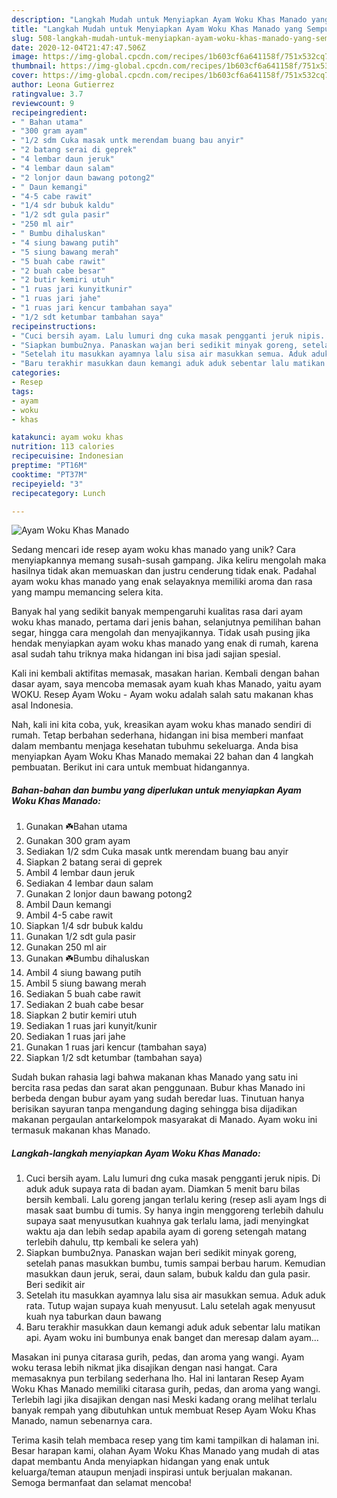 ```yaml
---
description: "Langkah Mudah untuk Menyiapkan Ayam Woku Khas Manado yang Sempurna"
title: "Langkah Mudah untuk Menyiapkan Ayam Woku Khas Manado yang Sempurna"
slug: 508-langkah-mudah-untuk-menyiapkan-ayam-woku-khas-manado-yang-sempurna
date: 2020-12-04T21:47:47.506Z
image: https://img-global.cpcdn.com/recipes/1b603cf6a641158f/751x532cq70/ayam-woku-khas-manado-foto-resep-utama.jpg
thumbnail: https://img-global.cpcdn.com/recipes/1b603cf6a641158f/751x532cq70/ayam-woku-khas-manado-foto-resep-utama.jpg
cover: https://img-global.cpcdn.com/recipes/1b603cf6a641158f/751x532cq70/ayam-woku-khas-manado-foto-resep-utama.jpg
author: Leona Gutierrez
ratingvalue: 3.7
reviewcount: 9
recipeingredient:
- " Bahan utama"
- "300 gram ayam"
- "1/2 sdm Cuka masak untk merendam buang bau anyir"
- "2 batang serai di geprek"
- "4 lembar daun jeruk"
- "4 lembar daun salam"
- "2 lonjor daun bawang potong2"
- " Daun kemangi"
- "4-5 cabe rawit"
- "1/4 sdr bubuk kaldu"
- "1/2 sdt gula pasir"
- "250 ml air"
- " Bumbu dihaluskan"
- "4 siung bawang putih"
- "5 siung bawang merah"
- "5 buah cabe rawit"
- "2 buah cabe besar"
- "2 butir kemiri utuh"
- "1 ruas jari kunyitkunir"
- "1 ruas jari jahe"
- "1 ruas jari kencur tambahan saya"
- "1/2 sdt ketumbar tambahan saya"
recipeinstructions:
- "Cuci bersih ayam. Lalu lumuri dng cuka masak pengganti jeruk nipis. Di aduk aduk supaya rata di badan ayam. Diamkan 5 menit baru bilas bersih kembali. Lalu goreng jangan terlalu kering (resep asli ayam lngs di masak saat bumbu di tumis. Sy hanya ingin menggoreng terlebih dahulu supaya saat menyusutkan kuahnya gak terlalu lama, jadi menyingkat waktu aja dan lebih sedap apabila ayam di goreng setengah matang terlebih dahulu, ttp kembali ke selera yah)"
- "Siapkan bumbu2nya. Panaskan wajan beri sedikit minyak goreng, setelah panas masukkan bumbu, tumis sampai berbau harum. Kemudian masukkan daun jeruk, serai, daun salam, bubuk kaldu dan gula pasir. Beri sedikit air"
- "Setelah itu masukkan ayamnya lalu sisa air masukkan semua. Aduk aduk rata. Tutup wajan supaya kuah menyusut. Lalu setelah agak menyusut kuah nya taburkan daun bawang"
- "Baru terakhir masukkan daun kemangi aduk aduk sebentar lalu matikan api. Ayam woku ini bumbunya enak banget dan meresap dalam ayam..."
categories:
- Resep
tags:
- ayam
- woku
- khas

katakunci: ayam woku khas 
nutrition: 113 calories
recipecuisine: Indonesian
preptime: "PT16M"
cooktime: "PT37M"
recipeyield: "3"
recipecategory: Lunch

---
```



![Ayam Woku Khas Manado](https://img-global.cpcdn.com/recipes/1b603cf6a641158f/751x532cq70/ayam-woku-khas-manado-foto-resep-utama.jpg)

Sedang mencari ide resep ayam woku khas manado yang unik? Cara menyiapkannya memang susah-susah gampang. Jika keliru mengolah maka hasilnya tidak akan memuaskan dan justru cenderung tidak enak. Padahal ayam woku khas manado yang enak selayaknya memiliki aroma dan rasa yang mampu memancing selera kita.

Banyak hal yang sedikit banyak mempengaruhi kualitas rasa dari ayam woku khas manado, pertama dari jenis bahan, selanjutnya pemilihan bahan segar, hingga cara mengolah dan menyajikannya. Tidak usah pusing jika hendak menyiapkan ayam woku khas manado yang enak di rumah, karena asal sudah tahu triknya maka hidangan ini bisa jadi sajian spesial.

Kali ini kembali aktifitas memasak, masakan harian. Kembali dengan bahan dasar ayam, saya mencoba memasak ayam kuah khas Manado, yaitu ayam WOKU. Resep Ayam Woku - Ayam woku adalah salah satu makanan khas asal Indonesia.


Nah, kali ini kita coba, yuk, kreasikan ayam woku khas manado sendiri di rumah. Tetap berbahan sederhana, hidangan ini bisa memberi manfaat dalam membantu menjaga kesehatan tubuhmu sekeluarga. Anda bisa menyiapkan Ayam Woku Khas Manado memakai 22 bahan dan 4 langkah pembuatan. Berikut ini cara untuk membuat hidangannya.

<!--inarticleads1-->

##### Bahan-bahan dan bumbu yang diperlukan untuk menyiapkan Ayam Woku Khas Manado:

1. Gunakan  ☘️Bahan utama
1. Gunakan 300 gram ayam
1. Sediakan 1/2 sdm Cuka masak untk merendam buang bau anyir
1. Siapkan 2 batang serai di geprek
1. Ambil 4 lembar daun jeruk
1. Sediakan 4 lembar daun salam
1. Gunakan 2 lonjor daun bawang potong2
1. Ambil  Daun kemangi
1. Ambil 4-5 cabe rawit
1. Siapkan 1/4 sdr bubuk kaldu
1. Gunakan 1/2 sdt gula pasir
1. Gunakan 250 ml air
1. Gunakan  ☘️Bumbu dihaluskan
1. Ambil 4 siung bawang putih
1. Ambil 5 siung bawang merah
1. Sediakan 5 buah cabe rawit
1. Sediakan 2 buah cabe besar
1. Siapkan 2 butir kemiri utuh
1. Sediakan 1 ruas jari kunyit/kunir
1. Sediakan 1 ruas jari jahe
1. Gunakan 1 ruas jari kencur (tambahan saya)
1. Siapkan 1/2 sdt ketumbar (tambahan saya)


Sudah bukan rahasia lagi bahwa makanan khas Manado yang satu ini bercita rasa pedas dan sarat akan penggunaan. Bubur khas Manado ini berbeda dengan bubur ayam yang sudah beredar luas. Tinutuan hanya berisikan sayuran tanpa mengandung daging sehingga bisa dijadikan makanan pergaulan antarkelompok masyarakat di Manado. Ayam woku ini termasuk makanan khas Manado. 

<!--inarticleads2-->

##### Langkah-langkah menyiapkan Ayam Woku Khas Manado:

1. Cuci bersih ayam. Lalu lumuri dng cuka masak pengganti jeruk nipis. Di aduk aduk supaya rata di badan ayam. Diamkan 5 menit baru bilas bersih kembali. Lalu goreng jangan terlalu kering (resep asli ayam lngs di masak saat bumbu di tumis. Sy hanya ingin menggoreng terlebih dahulu supaya saat menyusutkan kuahnya gak terlalu lama, jadi menyingkat waktu aja dan lebih sedap apabila ayam di goreng setengah matang terlebih dahulu, ttp kembali ke selera yah)
1. Siapkan bumbu2nya. Panaskan wajan beri sedikit minyak goreng, setelah panas masukkan bumbu, tumis sampai berbau harum. Kemudian masukkan daun jeruk, serai, daun salam, bubuk kaldu dan gula pasir. Beri sedikit air
1. Setelah itu masukkan ayamnya lalu sisa air masukkan semua. Aduk aduk rata. Tutup wajan supaya kuah menyusut. Lalu setelah agak menyusut kuah nya taburkan daun bawang
1. Baru terakhir masukkan daun kemangi aduk aduk sebentar lalu matikan api. Ayam woku ini bumbunya enak banget dan meresap dalam ayam...


Masakan ini punya citarasa gurih, pedas, dan aroma yang wangi. Ayam woku terasa lebih nikmat jika disajikan dengan nasi hangat. Cara memasaknya pun terbilang sederhana lho. Hal ini lantaran Resep Ayam Woku Khas Manado memiliki citarasa gurih, pedas, dan aroma yang wangi. Terlebih lagi jika disajikan dengan nasi Meski kadang orang melihat terlalu banyak rempah yang dibutuhkan untuk membuat Resep Ayam Woku Khas Manado, namun sebenarnya cara. 

Terima kasih telah membaca resep yang tim kami tampilkan di halaman ini. Besar harapan kami, olahan Ayam Woku Khas Manado yang mudah di atas dapat membantu Anda menyiapkan hidangan yang enak untuk keluarga/teman ataupun menjadi inspirasi untuk berjualan makanan. Semoga bermanfaat dan selamat mencoba!
